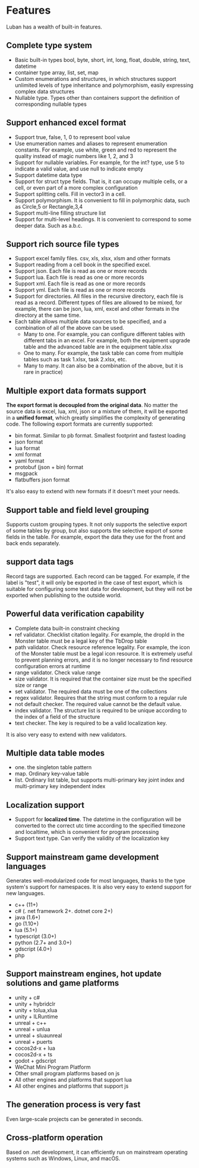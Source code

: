 # Features

Luban has a wealth of built-in features.

## Complete type system

- Basic built-in types bool, byte, short, int, long, float, double, string, text, datetime
- container type array, list, set, map
- Custom enumerations and structures, in which structures support unlimited levels of type inheritance and polymorphism, easily expressing complex data structures
- Nullable type. Types other than containers support the definition of corresponding nullable types


## Support enhanced excel format

- Support true, false, 1, 0 to represent bool value
- Use enumeration names and aliases to represent enumeration constants. For example, use white, green and red to represent the quality instead of magic numbers like 1, 2, and 3
- Support for nullable variables. For example, for the int? type, use 5 to indicate a valid value, and use null to indicate empty
- Support datetime data type
- Support for struct type fields. That is, it can occupy multiple cells, or a cell, or even part of a more complex configuration
- Support splitting cells. Fill in vector3 in a cell.
- Support polymorphism. It is convenient to fill in polymorphic data, such as Circle,5 or Rectangle,3,4
- Support multi-line filling structure list
- Support for multi-level headings. It is convenient to correspond to some deeper data. Such as a.b.c.


## Support rich source file types

- Support excel family files. csv, xls, xlsx, xlsm and other formats
- Support reading from a cell book in the specified excel.
- Support json. Each file is read as one or more records
- Support lua. Each file is read as one or more records
- Support xml. Each file is read as one or more records
- Support yml. Each file is read as one or more records
- Support for directories. All files in the recursive directory, each file is read as a record. Different types of files are allowed to be mixed, for example, there can be json, lua, xml, excel and other formats in the directory at the same time.
- Each table allows multiple data sources to be specified, and a combination of all of the above can be used.
   - Many to one. For example, you can configure different tables with different tabs in an excel. For example, both the equipment upgrade table and the advanced table are in the equipment table.xlsx
   - One to many. For example, the task table can come from multiple tables such as task 1.xlsx, task 2.xlsx, etc.
   - Many to many. It can also be a combination of the above, but it is rare in practice)

## Multiple export data formats support

  **The export format is decoupled from the original data**. No matter the source data is excel, lua, xml, json or a mixture of them, it will be exported in a **unified format**, which greatly simplifies the complexity of generating code. The following export formats are currently supported:

- bin format. Similar to pb format. Smallest footprint and fastest loading
- json format
- lua format
- xml format
- yaml format
- protobuf (json + bin) format
- msgpack
- flatbuffers json format

It's also easy to extend with new formats if it doesn't meet your needs.

## Support table and field level grouping

Supports custom grouping types. It not only supports the selective export of some tables by group, but also supports the selective export of some fields in the table. For example, export the data they use for the front and back ends separately.

## support data tags

Record tags are supported. Each record can be tagged. For example, if the label is "test", it will only be exported in the case of test export, which is suitable for configuring some test data for development, but they will not be exported when publishing to the outside world.

## Powerful data verification capability

- Complete data built-in constraint checking
- ref validator. Checklist citation legality. For example, the dropId in the Monster table must be a legal key of the TbDrop table
- path validator. Check resource reference legality. For example, the icon of the Monster table must be a legal icon resource. It is extremely useful to prevent planning errors, and it is no longer necessary to find resource configuration errors at runtime
- range validator. Check value range
- size validator. It is required that the container size must be the specified size or range
- set validator. The required data must be one of the collections
- regex validator. Requires that the string must conform to a regular rule
- not default checker. The required value cannot be the default value.
- index validator. The structure list is required to be unique according to the index of a field of the structure
- text checker. The key is required to be a valid localization key.

It is also very easy to extend with new validators.

## Multiple data table modes

- one. the singleton table pattern
- map. Ordinary key-value table
- list. Ordinary list table, but supports multi-primary key joint index and multi-primary key independent index

## Localization support

- Support for **localized time**. The datetime in the configuration will be converted to the correct utc time according to the specified timezone and localtime, which is convenient for program processing
- Support text type. Can verify the validity of the localization key

## Support mainstream game development languages

Generates well-modularized code for most languages, thanks to the type system's support for namespaces. It is also very easy to extend support for new languages.

- c++ (11+)
- c# (. net framework 2+. dotnet core 2+)
- java (1.6+)
- go (1.10+)
- lua (5.1+)
- typescript (3.0+)
- python (2.7+ and 3.0+)
- gdscript (4.0+)
- php


## Support mainstream engines, hot update solutions and game platforms

- unity + c#
- unity + hybridclr
- unity + tolua,xlua
- unity + ILRuntime
- unreal + c++
- unreal + unlua
- unreal + sluaunreal
- unreal + puerts
- cocos2d-x + lua
- cocos2d-x + ts
- godot + gdscript
- WeChat Mini Program Platform
- Other small program platforms based on js
- All other engines and platforms that support lua
- All other engines and platforms that support js


## The generation process is very fast

Even large-scale projects can be generated in seconds.

## Cross-platform operation

Based on .net development, it can efficiently run on mainstream operating systems such as Windows, Linux, and macOS.
